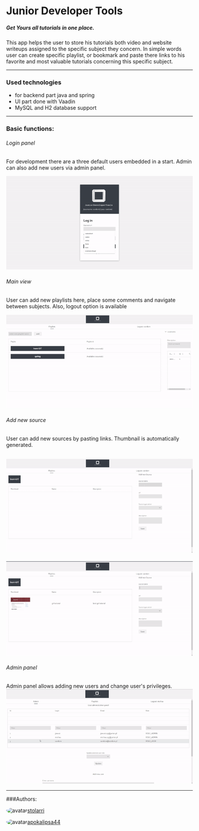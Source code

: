 # Junior Developer Tools

 ##### Get Yours all tutorials in one place.
This app helps the user to store his tutorials both
video and website writeups assigned to the specific subject they concern.
In simple words user can create specific playlist, or bookmark and paste there links to 
his favorite and most valuable tutorials concerning this specific subject.

---
### Used technologies
- for backend part java and spring 
- UI part done with Vaadin 
- MySQL and H2 database support 

---
### Basic functions:
  

###### Login panel
For development there are a three default users embedded in a start. Admin can also add new users via admin panel.

![llogin](readme-img/login.gif)
  
###### Main view
User can add new playlists here, place some comments and navigate between subjects. Also, logout option is available

![playlist](readme-img/playlist-panel.gif)
  
###### Add new source
User can add new sources by pasting links. Thumbnail is automatically generated.

![website](readme-img/add-website.gif)
--
![video](readme-img/add-video.gif)
  

###### Admin panel
Admin panel allows adding new users and change user's privileges.
![amdmin](readme-img/admin-panel.gif)
  
---
###Authors:  

<img src='https://avatars.githubusercontent.com/u/50769722?s=400&v=4' height='40px' alt='avatar' style='border-radius: 50%'/>[stolarri](https://github.com/stolarri)  

<img src='https://avatars.githubusercontent.com/u/50769765?s=88&v=4' height='40px' alt='avatar' style='border-radius: 50%'/>[apokalipsa44](https://github.com/apokalipsa44)  









